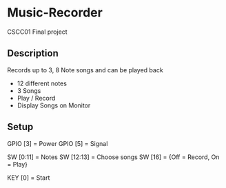 # Music-Recorder
CSCC01 Final project

## Description
Records up to 3, 8 Note songs and can be played back
  - 12 different notes
  - 3 Songs
  - Play / Record
  - Display Songs on Monitor

## Setup
GPIO [3] \= Power
GPIO [5] \= Signal

SW [0:11] \= Notes
SW [12:13] \= Choose songs
SW [16] \= {Off \= Record, On \= Play} 

KEY [0] \= Start
